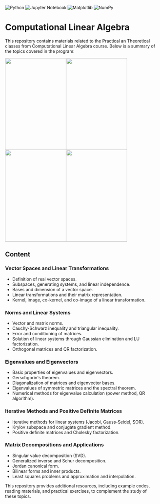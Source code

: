 ![Python](https://img.shields.io/badge/python-3670A0?style=for-the-badge&logo=python&logoColor=ffdd54)
![Jupyter Notebook](https://img.shields.io/badge/jupyter-%23FA0F00.svg?style=for-the-badge&logo=jupyter&logoColor=white)
![Matplotlib](https://img.shields.io/badge/Matplotlib-%23ffffff.svg?style=for-the-badge&logo=Matplotlib&logoColor=black)
![NumPy](https://img.shields.io/badge/numpy-%23013243.svg?style=for-the-badge&logo=numpy&logoColor=white)


# Computational Linear Algebra

This repository contains materials related to the Practical an Theoretical classes from Computational Linear Algebra course. Below is a summary of the topics covered in the program:

<img src='https://m.media-amazon.com/images/I/61C8S8vwlAL._AC_UF350,350_QL50_.jpg' width='200' height='300'><img src='https://encrypted-tbn0.gstatic.com/images?q=tbn:ANd9GcSuKT9fh8mfhHrcn667Q_dd9tGxdR2u7542Dd6U5o8KbQ&s' width='200' height='300'><img src='https://m.media-amazon.com/images/I/41NUqNV3doL._AC_UF1000,1000_QL80_.jpg' width='200' height='300'><img src='https://m.media-amazon.com/images/I/71hINe-18HL._AC_UF1000,1000_QL80_.jpg' width='200' height='300'>

## Content

### Vector Spaces and Linear Transformations
- Definition of real vector spaces.
- Subspaces, generating systems, and linear independence.
- Bases and dimension of a vector space.
- Linear transformations and their matrix representation.
- Kernel, image, co-kernel, and co-image of a linear transformation.

### Norms and Linear Systems
- Vector and matrix norms.
- Cauchy-Schwarz inequality and triangular inequality.
- Error and conditioning of matrices.
- Solution of linear systems through Gaussian elimination and LU factorization.
- Orthogonal matrices and QR factorization.

### Eigenvalues and Eigenvectors
- Basic properties of eigenvalues and eigenvectors.
- Gerschgorin's theorem.
- Diagonalization of matrices and eigenvector bases.
- Eigenvalues of symmetric matrices and the spectral theorem.
- Numerical methods for eigenvalue calculation (power method, QR algorithm).

### Iterative Methods and Positive Definite Matrices
- Iterative methods for linear systems (Jacobi, Gauss-Seidel, SOR).
- Krylov subspace and conjugate gradient method.
- Positive definite matrices and Cholesky factorization.

### Matrix Decompositions and Applications
- Singular value decomposition (SVD).
- Generalized inverse and Schur decomposition.
- Jordan canonical form.
- Bilinear forms and inner products.
- Least squares problems and approximation and interpolation.

This repository provides additional resources, including example codes, reading materials, and practical exercises, to complement the study of these topics.

